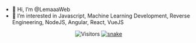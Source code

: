 - 👋 Hi, I’m @LemaaaWeb
- 👀 I’m interested in Javascript, Machine Learning Development, Reverse Engineering, NodeJS, Angular, React, VueJS
<p align="center"><img src="https://gpvc.arturio.dev/LemaaaWeb" alt="Visitors"></a>
<a href="https://discord.com/users/242233306488373249" target="_blank"><img src="https://svgur.com/i/jN4.svg" alt="snake"></a>
